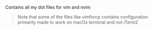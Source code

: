 Contains all my dot files for vim and nvim

> Note that some of the files like vimforcp contains configuration primarily made to work on macOs terminal and not iTerm2

